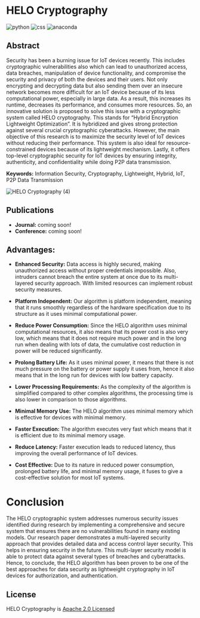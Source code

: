 # HELO Cryptography

![python](https://img.shields.io/badge/Python-3.11.4-FDB515?style=for-the-badges&logo=Python) ![css](https://img.shields.io/badge/CSS-3.0.0-15d1fd?style=for-the-badges&logo=CSS) ![anaconda](https://img.shields.io/badge/Anaconda-2.4.3-00B27$?style=for-the-badges&logo=Anaconda)

## Abstract

Security has been a burning issue for IoT devices recently. This includes cryptographic vulnerabilities also which can lead to unauthorized access, data breaches, manipulation of device functionality, and compromise the security and privacy of both the devices and their users. Not only encrypting and decrypting data but also sending them over an insecure network becomes more difficult for an IoT device because of its less computational power, especially in large data. As a result, this increases its runtime, decreases its performance, and consumes more resources. So, an innovative solution is proposed to solve this issue with a cryptographic system called HELO cryptography. This stands for “Hybrid Encryption Lightweight Optimization”. It is hybridized and gives strong protection against several crucial cryptographic cyberattacks. However, the main objective of this research is to maximize the security level of IoT devices without reducing their performance. This system is also ideal for resource-constrained devices because of its lightweight mechanism. Lastly, it offers top-level cryptographic security for IoT devices by ensuring integrity, authenticity, and confidentiality while doing P2P data transmission.

**Keywords:** Information Security, Cryptography, Lightweight, Hybrid, IoT, P2P Data Transmission

![HELO Cryptography (4)](https://github.com/hack4tahsin/HELO-Cryptography/assets/54511117/145f8843-8cd3-48e1-b207-eb5d7cfc482d)

## Publications

* **Journal:** coming soon!
* **Conference:** coming soon!

## Advantages:

* **Enhanced Security:** Data access is highly secured, making unauthorized access without proper credentials impossible. Also, intruders cannot breach the entire system at once due to its multi-layered security approach. With limited resources can implement robust security measures.

* **Platform Independent:** Our algorithm is platform independent, meaning that it runs smoothly regardless of the hardware specification due to its structure as it uses minimal computational power. 

* **Reduce Power Consumption:** Since the HELO algorithm uses minimal computational resources, it also means that its power cost is also very low, which means that it does not require much power and in the long run when dealing with lots of data, the cumulative cost reduction in power will be reduced significantly. 

* **Prolong Battery Life:** As it uses minimal power, it means that there is not much pressure on the battery or power supply it uses from, hence it also means that in the long run for devices with low battery capacity.

* **Lower Processing Requirements:** As the complexity of the algorithm is simplified compared to other complex algorithms, the processing time is also lower in comparison to those algorithms. 

* **Minimal Memory Use:** The HELO algorithm uses minimal memory which is effective for devices with minimal memory.

* **Faster Execution:** The algorithm executes very fast which means that it is efficient due to its minimal memory usage.

* **Reduce Latency:** Faster execution leads to reduced latency, thus improving the overall performance of IoT devices.

* **Cost Effective:** Due to its nature in reduced power consumption, prolonged battery life, and minimal memory usage, it fuses to give a cost-effective solution for most IoT systems.

# Conclusion

The HELO cryptographic system addresses numerous security issues identified during research by implementing a comprehensive and secure system that ensures there are no vulnerabilities found in many existing models. Our research paper demonstrates a multi-layered security approach that provides detailed data and access control layer security. This helps in ensuring security in the future. This multi-layer security model is able to protect data against several types of breaches and cyberattacks. Hence, to conclude, the HELO algorithm has been proven to be one of the best approaches for data security as lightweight cryptography in IoT devices for authorization, and authentication.

## License

HELO Cryptography is [Apache 2.0 Licensed](LICENSE)
